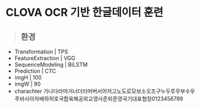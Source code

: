 # CLOVA OCR 기반 한글데이터 훈련

> ## 환경
 * Transformation | TPS
 * FeatureExtraction | VGG
 * SequenceModeling | BiLSTM
 * Prediction | CTC
 * imgH | 100
 * imgW | 90
 * charachter 가나다라마거너더러머버서어저고노도로모보소오조구누두루무부수우주바사아자배하허호국합육해공외교영사준외준영국기대표협정0123456789
